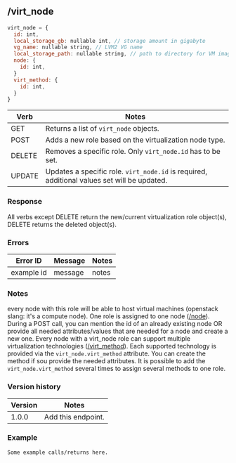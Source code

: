 ## /virt_node

```javascript
virt_node = {
  id: int,
  local_storage_gb: nullable int, // storage amount in gigabyte
  vg_name: nullable string, // LVM2 VG name
  local_storage_path: nullable string, // path to directory for VM images
  node: {
    id: int,
  }
  virt_method: {
    id: int,
  }
}
```

| Verb | Notes |
|------|-------|
| GET  | Returns a list of `virt_node` objects. |
| POST | Adds a new role based on the virtualization node type.  |
| DELETE | Removes a specific role. Only `virt_node.id` has to be set. |
| UPDATE | Updates a specific role. `virt_node.id` is required, additional values set will be updated. |

### Response

All verbs except DELETE return the new/current virtualization role object(s), DELETE returns the deleted object(s).

### Errors

| Error ID | Message | Notes |
|----------|---------|-------|
| example id | message  | notes |

### Notes

every node with this role will be able to host virtual machines (openstack slang: it's a compute node). One role is assigned to one node ([/node](node.md)). During a POST call, you can mention the id of an already existing node OR provide all needed attributes/values that are needed for a node and create a new one. Every node with a virt_node role can support multiple virtualization technologies ([/virt_method](virt_method.md)). Each supported technology is provided via the `virt_node.virt_method` attribute. You can create the method if sou provide the needed attributes. It is possible to add the `virt_node.virt_method` several times to assign several methods to one role.

### Version history

| Version | Notes |
|---------|-------|
| 1.0.0 | Add this endpoint. |

### Example

```
Some example calls/returns here.
```
